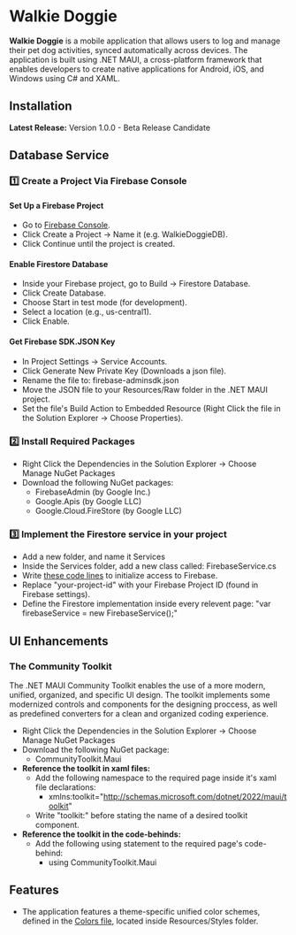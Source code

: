 # **Walkie Doggie**

**Walkie Doggie** is a mobile application that allows users to log and manage their pet dog activities, synced automatically across devices.
    The application is built using .NET MAUI, a cross-platform framework that enables developers to create native applications for Android, iOS, and Windows using C# and XAML.

## Installation

**Latest Release:** Version 1.0.0 - Beta Release Candidate

## Database Service

### 1️⃣ Create a Project Via Firebase Console

  #### Set Up a Firebase Project
  - Go to [Firebase Console](https://console.firebase.google.com).
  - Click Create a Project → Name it (e.g. WalkieDoggieDB).
  - Click Continue until the project is created.
  #### Enable Firestore Database
  - Inside your Firebase project, go to Build → Firestore Database.
  - Click Create Database.
  - Choose Start in test mode (for development).
  - Select a location (e.g., us-central1).
  - Click Enable.
  #### Get Firebase SDK.JSON Key
  - In Project Settings → Service Accounts.
  - Click Generate New Private Key (Downloads a json file).
  - Rename the file to: firebase-adminsdk.json
  - Move the JSON file to your Resources/Raw folder in the .NET MAUI project.
  - Set the file's Build Action to Embedded Resource (Right Click the file in the Solution Explorer → Choose Properties).

### 2️⃣ Install Required Packages

  - Right Click the Dependencies in the Solution Explorer → Choose Manage NuGet Packages
  - Download the following NuGet packages:
    - FirebaseAdmin (by Google Inc.)
    - Google.Apis (by Google LLC)
    - Google.Cloud.FireStore (by Google LLC)
  
### 3️⃣ Implement the Firestore service in your project

  - Add a new folder, and name it Services
  - Inside the Services folder, add a new class called: FirebaseService.cs
  - Write [these code lines](https://github.com/Mashiah555/Walkie-Doggie/blob/master/Services/FirebaseService.cs#L1-L43) to initialize access to Firebase.
  - Replace "your-project-id" with your Firebase Project ID (found in Firebase settings).
  - Define the Firestore implementation inside every relevent page: "var firebaseService = new FirebaseService();"

## UI Enhancements

### The Community Toolkit
The .NET MAUI Community Toolkit enables the use of a more modern, unified, organized, and specific UI design.
The toolkit implements some modernized controls and components for the designing proccess, as well as predefined converters for a clean and organized coding experience.

  - Right Click the Dependencies in the Solution Explorer → Choose Manage NuGet Packages
  - Download the following NuGet package:
    - CommunityToolkit.Maui
  - **Reference the toolkit in xaml files:**
    - Add the following namespace to the required page inside it's xaml file declarations:
      - xmlns:toolkit="http://schemas.microsoft.com/dotnet/2022/maui/toolkit"
    - Write "toolkit:" before stating the name of a desired toolkit component.
  - **Reference the toolkit in the code-behinds:**
    - Add the following using statement to the required page's code-behind:
      - using CommunityToolkit.Maui
     
## Features
  - The application features a theme-specific unified color schemes, defined in the [Colors file](https://github.com/Mashiah555/Walkie-Doggie/blob/master/Resources/Styles/Colors.xaml), located inside Resources/Styles folder.
